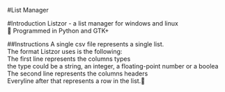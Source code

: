 #List Manager <br />

#Introduction
Listzor - a list manager for windows and linux <br />
Programmed in Python and GTK+

##Instructions
A single csv file represents a single list. <br />
The format Listzor uses is the following: <br />
The first line represents the columns types <br />
the type could be a string, an integer, a floating-point number or a boolea
The second line represents the columns headers <br />
Everyline after that represents a row in the list.

